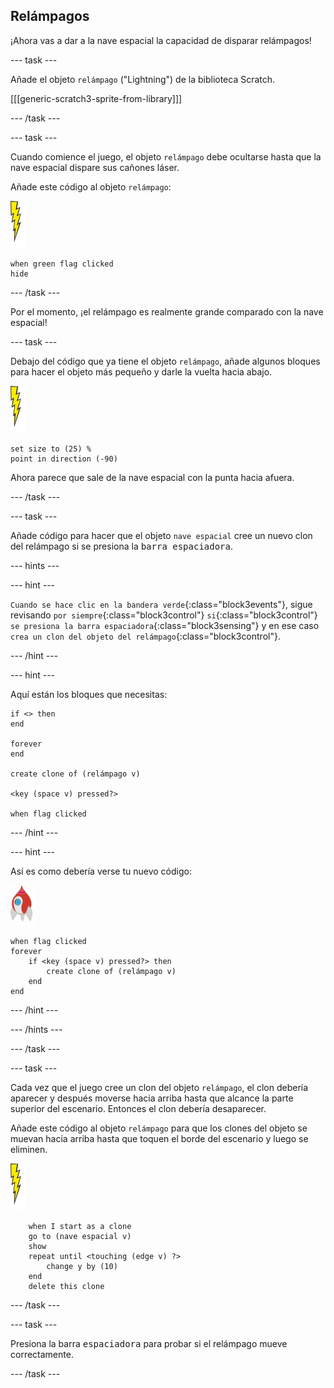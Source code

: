 ## Relámpagos

¡Ahora vas a dar a la nave espacial la capacidad de disparar relámpagos!

--- task ---

Añade el objeto `relámpago` ("Lightning") de la biblioteca Scratch.

[[[generic-scratch3-sprite-from-library]]]

--- /task ---

--- task ---

Cuando comience el juego, el objeto `relámpago` debe ocultarse hasta que la nave espacial dispare sus cañones láser.

Añade este código al objeto `relámpago`:

![objeto relámpago](images/lightning-sprite.png)

```blocks3
when green flag clicked
hide
```

--- /task ---

Por el momento, ¡el relámpago es realmente grande comparado con la nave espacial!

--- task ---

Debajo del código que ya tiene el objeto `relámpago`, añade algunos bloques para hacer el objeto más pequeño y darle la vuelta hacia abajo.

![objeto relámpago](images/lightning-sprite.png)

```blocks3
set size to (25) %
point in direction (-90)
```

Ahora parece que sale de la nave espacial con la punta hacia afuera.

--- /task ---

--- task ---

Añade código para hacer que el objeto `nave espacial` cree un nuevo clon del relámpago si se presiona la <kbd>barra espaciadora</kbd>.

--- hints ---


--- hint ---

`Cuando se hace clic en la bandera verde`{:class="block3events"}, sigue revisando `por siempre`{:class="block3control"} `si`{:class="block3control"} `se presiona la barra espaciadora`{:class="block3sensing"} y en ese caso `crea un clon del objeto del relámpago`{:class="block3control"}.

--- /hint ---

--- hint ---

Aquí están los bloques que necesitas:

```blocks3
if <> then
end

forever
end

create clone of (relámpago v)

<key (space v) pressed?>

when flag clicked
```

--- /hint ---

--- hint ---

Así es como debería verse tu nuevo código:

![objeto nave espacial](images/rocket-sprite.png)

```blocks3
when flag clicked
forever
    if <key (space v) pressed?> then
        create clone of (relámpago v)
    end
end
```

--- /hint ---

--- /hints ---

--- /task ---

--- task ---

Cada vez que el juego cree un clon del objeto `relámpago`, el clon debería aparecer y después moverse hacia arriba hasta que alcance la parte superior del escenario. Entonces el clon debería desaparecer.

Añade este código al objeto `relámpago` para que los clones del objeto se muevan hacia arriba hasta que toquen el borde del escenario y luego se eliminen.

![objeto relámpago](images/lightning-sprite.png)

```blocks3
    when I start as a clone
    go to (nave espacial v)
    show
    repeat until <touching (edge v) ?>
        change y by (10)
    end
    delete this clone
```

--- /task ---

--- task ---

Presiona la barra <kbd>espaciadora</kbd> para probar si el relámpago mueve correctamente.

--- /task ---